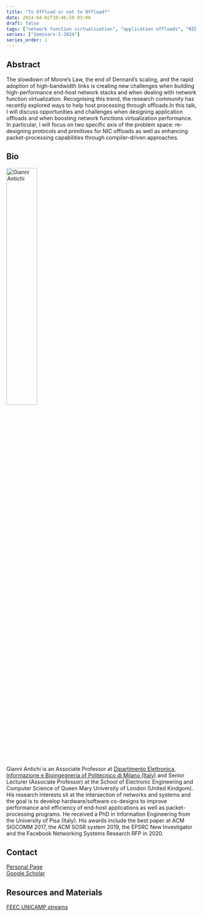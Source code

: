 ```yaml
---
title: "To Offload or not to Offload?"
date: 2024-04-02T10:46:59-03:00
draft: false
tags: ["network function virtualization", "application offloads", "NIC offloads"]
series: ["Seminars-1-2024"]
series_order: 1
---
```


## Abstract

The slowdown of Moore’s Law, the end of Dennard’s scaling, and the rapid adoption of high-bandwidth links is creating new challenges when building high-performance end-host network stacks and when dealing with network function virtualization. Recognising this trend, the research community has recently explored ways to help host processing through offloads.In this talk, I will discuss opportunities and challenges when designing application offloads and when boosting network functions virtualization performance. In particular, I will focus on two specific axis of the problem space: re-designing protocols and primitives for NIC offloads as well as enhancing packet-processing capabilities through compiler-driven approaches.

## Bio

<img alt="Gianni Antichi" src="/seminars/seminars-1-2024/1/gianni.png" style="width: 40%; height: 160x;">

Gianni Antichi is an Associate Professor at [Dipartimento Elettronica, Informazione e Bioingegneria of Politecnico di Milano (Italy)](https://www.deib.polimi.it/ita/home) and Senior Lecturer (Associate Professor) at the School of Electronic Engineering and Computer Science of Queen Mary University of London (United Kindgom). His research interests sit at the intersection of networks and systems and the goal is to develop hardware/software co-designs to improve performance and efficiency of end-host applications as well as packet-processing programs. He received a PhD in Information Engineering from the University of Pisa (Italy). His awards include the best paper at ACM SIGCOMM 2017, the ACM SOSR system 2019, the EPSRC New Investigator and the Facebook Networking Systems Research RFP in 2020.

## Contact
[Personal Page](https://gianniantichi.github.io/) \
[Google Scholar](https://scholar.google.com/citations?hl=pt-BR&user=3VedTqcAAAAJ)



## Resources and Materials

[FEEC UNICAMP streams](https://www.youtube.com/@feec-unicamp/streams)

<!---
<iframe width="560" height="315" src="https://www.youtube.com/embed/PuKaN2mqMvg" title="YouTube video player" frameborder="0" allow="accelerometer; autoplay; clipboard-write; encrypted-media; gyroscope; picture-in-picture; web-share" allowfullscreen></iframe>

**Save the date:** August, 31th, 2023.
-->
